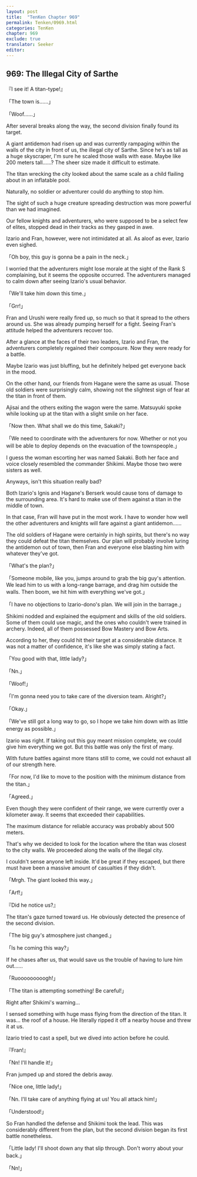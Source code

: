 ```yaml
---
layout: post
title:  "TenKen Chapter 969"
permalink: Tenken/0969.html
categories: TenKen
chapter: 969
exclude: true
translator: Seeker
editor: 
---
```

<h2>969: The Illegal City of Sarthe</h2>

『I see it! A titan-type!』

「The town is……」

「Woof……」

After several breaks along the way, the second division finally found its target.

A giant antidemon had risen up and was currently rampaging within the walls of the city in front of us, the illegal city of Sarthe. Since he's as tall as a huge skyscraper, I'm sure he scaled those walls with ease. Maybe like 200 meters tall……? The sheer size made it difficult to estimate.

The titan wrecking the city looked about the same scale as a child flailing about in an inflatable pool.

Naturally, no soldier or adventurer could do anything to stop him.

The sight of such a huge creature spreading destruction was more powerful than we had imagined.

Our fellow knights and adventurers, who were supposed to be a select few of elites, stopped dead in their tracks as they gasped in awe.

Izario and Fran, however, were not intimidated at all. As aloof as ever, Izario even sighed.

「Oh boy, this guy is gonna be a pain in the neck.」

I worried that the adventurers might lose morale at the sight of the Rank S complaining, but it seems the opposite occurred. The adventurers managed to calm down after seeing Izario's usual behavior.

「We'll take him down this time.」

「Grr!」

Fran and Urushi were really fired up, so much so that it spread to the others around us. She was already pumping herself for a fight. Seeing Fran's attitude helped the adventurers recover too.

After a glance at the faces of their two leaders, Izario and Fran, the adventurers completely regained their composure. Now they were ready for a battle.

Maybe Izario was just bluffing, but he definitely helped get everyone back in the mood.

On the other hand, our friends from Hagane were the same as usual. Those old soldiers were surprisingly calm, showing not the slightest sign of fear at the titan in front of them.

Ajisai and the others exiting the wagon were the same. Matsuyuki spoke while looking up at the titan with a slight smile on her face.

「Now then. What shall we do this time, Sakaki?」

「We need to coordinate with the adventurers for now. Whether or not you will be able to deploy depends on the evacuation of the townspeople.」

I guess the woman escorting her was named Sakaki. Both her face and voice closely resembled the commander Shikimi. Maybe those two were sisters as well.

Anyways, isn't this situation really bad?

Both Izario's Ignis and Hagane's Berserk would cause tons of damage to the surrounding area. It's hard to make use of them against a titan in the middle of town.

In that case, Fran will have put in the most work. I have to wonder how well the other adventurers and knights will fare against a giant antidemon……

The old soldiers of Hagane were certainly in high spirits, but there's no way they could defeat the titan themselves. Our plan will probably involve luring the antidemon out of town, then Fran and everyone else blasting him with whatever they've got.

「What's the plan?」

「Someone mobile, like you, jumps around to grab the big guy's attention. We lead him to us with a long-range barrage, and drag him outside the walls. Then boom, we hit him with everything we've got.」

「I have no objections to Izario-dono's plan. We will join in the barrage.」

Shikimi nodded and explained the equipment and skills of the old soldiers. Some of them could use magic, and the ones who couldn't were trained in archery. Indeed, all of them possessed Bow Mastery and Bow Arts.

According to her, they could hit their target at a considerable distance. It was not a matter of confidence, it's like she was simply stating a fact.

「You good with that, little lady?」

「Nn.」

「Woof!」

「I'm gonna need you to take care of the diversion team. Alright?」

「Okay.」

「We've still got a long way to go, so I hope we take him down with as little energy as possible.」

Izario was right. If taking out this guy meant mission complete, we could give him everything we got. But this battle was only the first of many.

With future battles against more titans still to come, we could not exhaust all of our strength here.

「For now, I'd like to move to the position with the minimum distance from the titan.」

「Agreed.」

Even though they were confident of their range, we were currently over a kilometer away. It seems that exceeded their capabilities.

The maximum distance for reliable accuracy was probably about 500 meters.

That's why we decided to look for the location where the titan was closest to the city walls. We proceeded along the walls of the illegal city.

I couldn't sense anyone left inside. It'd be great if they escaped, but there must have been a massive amount of casualties if they didn't.

「Mrgh. The giant looked this way.」

「Arf!」

『Did he notice us?』

The titan's gaze turned toward us. He obviously detected the presence of the second division.

「The big guy's atmosphere just changed.」

「Is he coming this way?」

If he chases after us, that would save us the trouble of having to lure him out……

「Ruooooooooogh!」

「The titan is attempting something! Be careful!」

Right after Shikimi's warning…

I sensed something with huge mass flying from the direction of the titan. It was… the roof of a house. He literally ripped it off a nearby house and threw it at us.

Izario tried to cast a spell, but we dived into action before he could.

『Fran!』

「Nn! I'll handle it!」

Fran jumped up and stored the debris away.

「Nice one, little lady!」

「Nn. I'll take care of anything flying at us! You all attack him!」

「Understood!」

So Fran handled the defense and Shikimi took the lead. This was considerably different from the plan, but the second division began its first battle nonetheless.

「Little lady! I'll shoot down any that slip through. Don't worry about your back.」

「Nn!」




